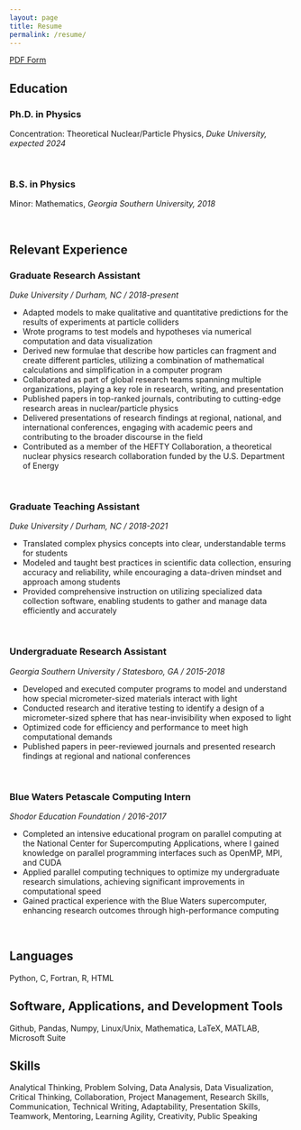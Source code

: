 ```yaml
---
layout: page
title: Resume
permalink: /resume/
---
```


[PDF Form](https://raw.githubusercontent.com/reedhodges/reedhodges.github.io/main/ReedHodges_Resume.pdf)

## Education

### Ph.D. in Physics
Concentration: Theoretical Nuclear/Particle Physics,
*Duke University, expected 2024*

<br />

### B.S. in Physics
Minor: Mathematics,
*Georgia Southern University, 2018*

<br />

## Relevant Experience

### Graduate Research Assistant
*Duke University / Durham, NC / 2018-present*
- Adapted models to make qualitative and quantitative predictions for the results of experiments at particle colliders
- Wrote programs to test models and hypotheses via numerical computation and data visualization
- Derived new formulae that describe how particles can fragment and create different particles, utilizing a combination of mathematical calculations and simplification in a computer program
- Collaborated as part of global research teams spanning multiple organizations, playing a key role in research, writing, and presentation
- Published papers in top-ranked journals, contributing to cutting-edge research areas in nuclear/particle physics
- Delivered presentations of research findings at regional, national, and international conferences, engaging with academic peers and contributing to the broader discourse in the field
- Contributed as a member of the HEFTY Collaboration, a theoretical nuclear physics research collaboration funded by the U.S. Department of Energy

<br />

### Graduate Teaching Assistant
*Duke University / Durham, NC / 2018-2021*
- Translated complex physics concepts into clear, understandable terms for students
- Modeled and taught best practices in scientific data collection, ensuring accuracy and reliability, while encouraging a data-driven mindset and approach among students
- Provided comprehensive instruction on utilizing specialized data collection software, enabling students to gather and manage data efficiently and accurately

<br />

### Undergraduate Research Assistant
*Georgia Southern University / Statesboro, GA / 2015-2018*
- Developed and executed computer programs to model and understand how special micrometer-sized materials interact with light
- Conducted research and iterative testing to identify a design of a micrometer-sized sphere that has near-invisibility when exposed to light
- Optimized code for efficiency and performance to meet high computational demands
- Published papers in peer-reviewed journals and presented research findings at regional and national conferences

<br />

### Blue Waters Petascale Computing Intern
*Shodor Education Foundation / 2016-2017*
- Completed an intensive educational program on parallel computing at the National Center for Supercomputing Applications, where I gained knowledge on parallel programming interfaces such as OpenMP, MPI, and CUDA
- Applied parallel computing techniques to optimize my undergraduate research simulations, achieving significant improvements in computational speed
- Gained practical experience with the Blue Waters supercomputer, enhancing research outcomes through high-performance computing

<br />

## Languages
Python, C, Fortran, R, HTML

## Software, Applications, and Development Tools
Github, Pandas, Numpy, Linux/Unix, Mathematica, LaTeX, MATLAB, Microsoft Suite

## Skills
Analytical Thinking, Problem Solving, Data Analysis, Data Visualization, Critical Thinking,
Collaboration, Project Management, Research Skills, Communication, Technical Writing,
Adaptability, Presentation Skills, Teamwork, Mentoring, Learning Agility, Creativity, Public
Speaking
